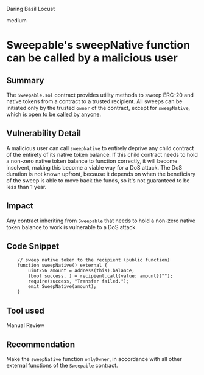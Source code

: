 Daring Basil Locust

medium

# Sweepable's sweepNative function can be called by a malicious user

## Summary
The `Sweepable.sol` contract provides utility methods to sweep ERC-20 and native tokens from a contract to a trusted recipient. All sweeps can be initiated only by the trusted `owner` of the contract, except for `sweepNative`, which [is open to be called by anyone](https://github.com/sherlock-audit/2023-06-tokensoft/blob/main/contracts/contracts/utilities/Sweepable.sol#L34).

## Vulnerability Detail
A malicious user can call `sweepNative` to entirely deprive any child contract of the entirety of its native token balance. If this child contract needs to hold a non-zero native token balance to function correctly, it will become insolvent, making this become a viable way for a DoS attack. The DoS duration is not known upfront, because it depends on when the beneficiary of the sweep is able to move back the funds, so it's not guaranteed to be less than 1 year.

## Impact
Any contract inheriting from `Sweepable` that needs to hold a non-zero native token balance to work is vulnerable to a DoS attack.

## Code Snippet
```Solidity
    // sweep native token to the recipient (public function)
    function sweepNative() external {
        uint256 amount = address(this).balance;
        (bool success, ) = recipient.call{value: amount}("");
        require(success, "Transfer failed.");
        emit SweepNative(amount);
    }
```

## Tool used
Manual Review

## Recommendation
Make the `sweepNative` function `onlyOwner`, in accordance with all other external functions of the `Sweepable` contract.
